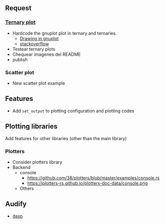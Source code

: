 ## Request

### [Ternary plot](https://en.wikipedia.org/wiki/Ternary_plot)

- Hardcode the gnuplot plot in ternary and ternaries.
	- [Drawing in gnuplot](https://staff.aist.go.jp/a.noda/programs/ternary/ternary-en.html)
	- [stackoverflow](https://stackoverflow.com/questions/69248239/how-to-make-a-ternary-diagram-with-gnuplot)
- Testear ternary plots
- Chequear imagenes del README
- publish

### Scatter plot

- New scatter plot example



## Features

- Add `set_output` to plotting configuration and plotting codes

## Plotting libraries

Add features for other libraries (other than the main library)

### Plotters

- Consider plotters library
- Backend
  - console 
    - https://github.com/38/plotters/blob/master/examples/console.rs
    - https://plotters-rs.github.io/plotters-doc-data/console.png
  - Others

## Audify

- [dasp](https://crates.io/crates/dasp)


